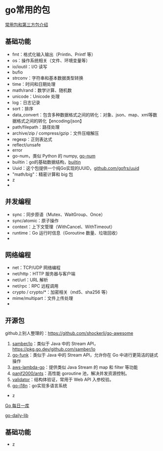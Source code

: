 # go常用的包

[常用包和第三方包介绍](https://golangguide.top/golang/%E5%B8%B8%E7%94%A8%E5%8C%85%E5%A4%A7%E5%85%A8.html)


## 基础功能
 - fmt：格式化输入输出（Println、Printf 等）
 - os：操作系统相关（文件、环境变量等）
 - io/ioutil：I/O 读写
 - bufio
 - strconv：字符串和基本数据类型转换
 - time：时间和日期处理
 - math/rand：数学计算、随机数
 - unicode：Unicode 处理
 - log：日志记录
 - sort：排序
 - data_convert：包含多种数据格式之间的转化：对象、json、map、xml等数据格式之间的转化【encoding/json】
 - path/filepath：路径处理
 - archive/zip / compress/gzip：文件压缩解压
 - regexp：正则表达式
 - reflect/unsafe
 - error
 - go-num，类似 Python 的 numpy, [go-num](https://github.com/gonum/gonum)
 - builtin：go的基础数据结构，[builtin](https://pkg.go.dev/builtin)
 - Uuid：这个包提供一个纯Go实现的UUID，[github.com/gofrs/uuid](https://github.com/gofrs/uuid.git)
 - "math/big"：精密计算和 big 包
 - z
 - 


## 并发编程
 - sync：同步原语（Mutex、WaitGroup、Once）
 - sync/atomic：原子操作
 - context：上下文管理（WithCancel、WithTimeout）
 - runtime：Go 运行时信息（Goroutine 数量、垃圾回收）
 - 


## 网络编程
 - net：TCP/UDP 网络编程
 - net/http：HTTP 服务器与客户端
 - net/url：URL 解析
 - net/rpc：RPC 远程调用
 - crypto / crypto/*：加密相关（md5、sha256 等）
 - mime/multipart：文件上传处理
 - 


## 开源包

github上别人整理的：https://github.com/shockerli/go-awesome


1. [samber/lo](https://github.com/samber/lo)：类似于 Java 中的 Stream API， https://pkg.go.dev/github.com/samber/lo
2. [go-funk](https://github.com/thoas/go-funk)：类似于 Java 中的 Stream API，允许你在 Go 中进行更简洁的链式操作
3. [aws-lambda-go](https://github.com/aws/aws-lambda-go)：提供类似 Java Stream 的 map 和 filter 等功能
4. [panjf2000/ants](https://github.com/panjf2000/ants)：高性能 goroutine 池，解决并发资源控制。
5. [validator](https://github.com/go-playground/validator)：结构体验证，常用于 Web API 入参校验。
6. [go-i18n](https://github.com/nicksnyder/go-i18n)：go实现多语言系统
 - z


[Go 每日一库](https://darjun.github.io/2022/07/18/godailylib/gore/)

[go-daily-lib](https://github.com/darjun/go-daily-lib)

## 基础功能
 - z


